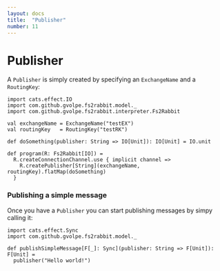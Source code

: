 ```yaml
---
layout: docs
title:  "Publisher"
number: 11
---
```


# Publisher

A `Publisher` is simply created by specifying an `ExchangeName` and a `RoutingKey`:

```tut:book:silent
import cats.effect.IO
import com.github.gvolpe.fs2rabbit.model._
import com.github.gvolpe.fs2rabbit.interpreter.Fs2Rabbit

val exchangeName = ExchangeName("testEX")
val routingKey   = RoutingKey("testRK")

def doSomething(publisher: String => IO[Unit]): IO[Unit] = IO.unit

def program(R: Fs2Rabbit[IO]) =
  R.createConnectionChannel.use { implicit channel =>
    R.createPublisher[String](exchangeName, routingKey).flatMap(doSomething)
  }
```

### Publishing a simple message

Once you have a `Publisher` you can start publishing messages by simpy calling it:

```tut:book:silent
import cats.effect.Sync
import com.github.gvolpe.fs2rabbit.model._

def publishSimpleMessage[F[_]: Sync](publisher: String => F[Unit]): F[Unit] =
  publisher("Hello world!")
```
